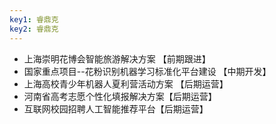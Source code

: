 ```yaml
---
key1: 睿鼎克
key2: 睿鼎克
---
```

- 上海崇明花博会智能旅游解决方案 【前期跟进】
- 国家重点项目--花粉识别机器学习标准化平台建设 【中期开发】
- 上海高校青少年机器人夏利营活动方案 【后期运营】
- 河南省高考志愿个性化填报解决方案【后期运营】
- 互联网校园招聘人工智能推荐平台【后期运营】